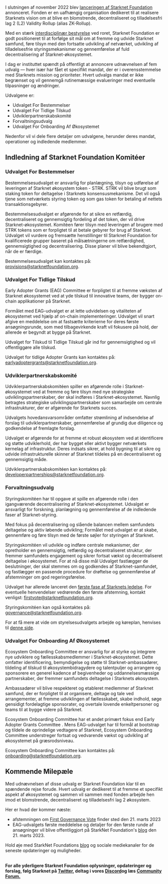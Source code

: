 I slutningen af november 2022 blev [lanceringen af Starknet Foundation](https://medium.com/starkware/introducing-the-starknet-foundation-bd4b4379fbb) annonceret. Fonden er en uafhængig organisation dedikeret til at realisere Starknets vision om at blive en blomstrende, decentraliseret og tilladelsesfri lag 2 (L2) Validity Rollup (alias ZK-Rollup). 

Med en stærk [interdisciplinær bestyrelse](https://medium.com/starknet-foundation/welcome-to-the-world-starknet-foundation-7bd55d5dbc59) ved roret, Starknet Foundation er godt positioneret til at forfølge sit mål om at fremme og udvide Starknet samfund, føre tilsyn med den fortsatte udvikling af netværket, udvikling af tilladelsesfrie styringsmekanismer og gennemførelse af fuld decentralisering af Starknet-økosystemet. 

I dag er instituttet spændt på offentligt at annoncere udnævnelsen af fem udvalg — hver især har fået et specifikt mandat, der er i overensstemmelse med Starknets mission og prioriteter. Hvert udvalgs mandat er ikke begrænset og vil gennemgå rutinemæssige evalueringer med eventuelle tilpasninger og ændringer.

Udvalgene er:

* Udvalget For Bestemmelser
* Udvalget For Tidlige Tilskud
* Udviklerpartnerskabskomité
* Forvaltningsudvalg
* Udvalget For Onboarding Af Økosystemet

Nedenfor vil vi dele flere detaljer om udvalgene, herunder deres mandat, operationer og indledende medlemmer.

## Indledning af Starknet Foundation Komitéer 

### Udvalget For Bestemmelser

Bestemmelsesudvalget er ansvarlig for planlægning, tilsyn og udførelse af leveringen af Starknet økosystem token - STRK. STRK vil blive brugt som staking token for deltagelse i Starknets konsensusmekanisme. Det vil også tjene som netværkets styring token og som gas token for betaling af nettets transaktionsgebyrer. 

Bestemmelsesudvalget er afgørende for at sikre en retfærdig, decentraliseret og gennemsigtig fordeling af det token, der vil drive Starknet-økosystemet. Komitéen fører tilsyn med leveringen af brugere med STRK tokens som er forpligtet til at betale gebyrer for brug af Starknet. Udvalget vil vurdere og fremsætte henstillinger til Starknet Foundation for kvalificerede grupper baseret på målsætningerne om retfærdighed, gennemsigtighed og decentralisering. Disse planer vil blive bekendtgjort, når de er færdige.

Bestemmelsesudvalget kan kontaktes på: [provisions@starknetfoundation.org](mailto:provisions@starknetfoundation.org).

### Udvalget For Tidlige Tilskud

Early Adopter Grants (EAG) Committee er forpligtet til at fremme væksten af Starknet økosystemet ved at yde tilskud til innovative teams, der bygger on-chain applikationer på Starknet. 

Formålet med EAG-udvalget er at lette udvidelsen og vitaliteten af økosystemet ved hjælp af on-chain implementeringer. Udvalget vil snart afgive en meddelelse om at fastsætte kriterierne for deres første ansøgningsrunde, som med tilbagevirkende kraft vil fokusere på hold, der allerede er begyndt at bygge på Starknet. 

Udvalget for Tilskud til Tidlige Tilskud går ind for gennemsigtighed og vil offentliggøre alle tilskud.

Udvalget for tidlige Adopter Grants kan kontaktes på: [earlyadoptergrants@starknetfoundation.org](earlyadoptergrants@starknetfoundation.org).

### Udviklerpartnerskabskomité

Udviklerpartnerskabskomitéen spiller en afgørende rolle i Starknet-økosystemet ved at fremme og føre tilsyn med nye strategiske udviklingspartnerskaber, der skal indføres i Starknet-økosystemet. Navnlig betragtes strategiske udviklingspartnerskaber som samarbejde om centrale infrastrukturer, der er afgørende for Starknets succes.

Udvalgets hovedansvarsområder omfatter strømlining af indsendelse af forslag til udviklerpartnerskaber, gennemførelse af grundig due diligence og godkendelse af fremlagte forslag. 

Udvalget er afgørende for at fremme et robust økosystem ved at identificere og støtte udviklerhold, der har bygget eller aktivt bygger netværkets kernelag af infrastruktur. Deres indsats sikrer, at hold bygning til at sikre og udvide infrastrukturelle skinner af Starknet tildeles på en decentraliseret og gennemsigtig måde. 

Udviklerpartnerskabskomitéen kan kontaktes på: [developerpartnerships@starknetfoundation.org](mailto:developerpartnerships@starknetfoundation.org).

### Forvaltningsudvalg

Styringskomitéen har til opgave at spille en afgørende rolle i den igangværende decentralisering af Starknet-økosystemet. Udvalget er ansvarligt for forskning, planlægning og gennemførelse af de indledende faser af Starknet-styring. 

Med fokus på decentralisering og slående balancen mellem samfundets deltagelse og aktiv løbende udvikling; Formålet med udvalget er at skabe, gennemføre og føre tilsyn med de første søjler for styringen af Starknet. 

Styringskomitéen vil udvikle og indføre centrale mekanismer, der opretholder en gennemsigtig, retfærdig og decentraliseret struktur, der fremmer samfundets engagement og sikrer fortsat vækst og decentraliseret deltagelse i økosystemet. For at nå disse mål Udvalget fastlægger de beslutninger, der skal stemmes om og godkendes af Starknet-samfundet, og fastlægger en passende procedure for drøftelse og gennemførelse af afstemninger om god regeringsførelse. 

Udvalget har allerede lanceret den [første fase af Starknets ledelse](https://community.starknet.io/t/starknet-foundation-delegation-for-the-first-vote/11820). For eventuelle henvendelser vedrørende den første afstemning, kontakt venligst: [firstvote@starknetfoundation.org](mailto:firstvote@starknetfoundation.org).

Styringskomitéen kan også kontaktes på: [governance@starknetfoundation.org](mailto:governance@starknetfoundation.org). 

For at få mere at vide om styrelsesudvalgets arbejde og køreplan, henvises til [denne side](https://www.starknet.io/en/posts/governance).

### Udvalget For Onboarding Af Økosystemet

Ecosystem Onboarding Committee er ansvarlig for at styrke og integrere nye udviklere og fællesskabsmedlemmer i Starknet-økosystemet. Dette omfatter identificering, bemyndigelse og støtte til Starknet-ambassadører, tildeling af tilskud til økosystembidragydere og talentpuljer og arrangere og sponsorere en generel kadence af begivenheder og uddannelsesmæssige partnerskaber, der fremmer samfundets deltagelse i Starknets økosystem. 

Ambassadører vil blive respekteret og etableret medlemmer af Starknet samfund, der er forpligtet til at organisere, deltage og tale ved arrangementer, at fremme udviklingen af fællesskabet, skabe indhold, søge gensidigt fordelagtige sponsorater, og overtale lovende enkeltpersoner og teams til at bygge videre på Starknet.

Ecosystem Onboarding Committee har et andet primært fokus end Early Adopter Grants Committee . Mens EAG-udvalget har til formål at bootstrap og tildele de oprindelige vedtagere af Starknet, Ecosystem Onboarding Committee understreger fortsat og vedvarende vækst og udvikling af økosystemet på græsrodsniveau. 

Ecosystem Onboarding Committee kan kontaktes på: [onboarding@starknetfoundation.org](mailto:onboarding@starknetfoundation.org).

## Kommende Milepæle

Med udnævnelsen af disse udvalg er Starknet Foundation klar til en spændende rejse forude. Hvert udvalg er dedikeret til at fremme et specifikt aspekt af økosystemet og sammen vil sammen med fonden arbejde hen imod et blomstrende, decentraliseret og tilladelsesfri lag 2 økosystem.  

Her er hvad der kommer næste: 

* afstemningen om [First Governance Vote](https://community.starknet.io/t/starknet-foundation-delegation-for-the-first-vote/11820) finder sted den 21. marts 2023
* EAG-udvalgets første meddelelse og detaljer for den første runde af ansøgninger vil blive offentliggjort på StarkNet Foundation's [blog](https://www.starknet.io/en/posts/foundation) den 21. marts 2023.

Hold øje med StarkNet Foundations [blog](https://www.starknet.io/en/posts/foundation) og sociale mediekanaler for de seneste opdateringer og muligheder.

**\
For alle yderligere Starknet Foundation oplysninger, opdateringer og forslag, følg Starknet på [Twitter](https://twitter.com/Starknet), deltag i vores [Discord](http://starknet.io/discord)og læs [Community Forum.](https://community.starknet.io/)**